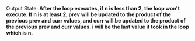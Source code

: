 Output State: **After the loop executes, if n is less than 2, the loop won't execute. If n is at least 2, prev will be updated to the product of the previous prev and curr values, and curr will be updated to the product of the previous prev and curr values. i will be the last value it took in the loop which is n.**